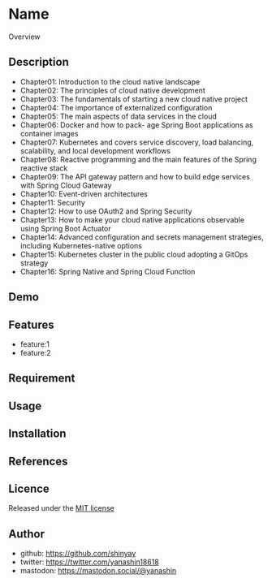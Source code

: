 # Name

Overview

## Description

- Chapter01: Introduction to the cloud native landscape
- Chapter02: The principles of cloud native development
- Chapter03: The fundamentals of starting a new cloud native project
- Chapter04: The importance of externalized configuration
- Chapter05: The main aspects of data services in the cloud
- Chapter06: Docker and how to pack- age Spring Boot applications as container images
- Chapter07: Kubernetes and covers service discovery, load balancing, scalability, and local development workflows
- Chapter08: Reactive programming and the main features of the Spring reactive stack
- Chapter09: The API gateway pattern and how to build edge services with Spring Cloud Gateway
- Chapter10: Event-driven architectures
- Chapter11: Security
- Chapter12: How to use OAuth2 and Spring Security
- Chapter13: How to make your cloud native applications observable using Spring Boot Actuator
- Chapter14: Advanced configuration and secrets management strategies, including Kubernetes-native options
- Chapter15: Kubernetes cluster in the public cloud adopting a GitOps strategy
- Chapter16: Spring Native and Spring Cloud Function

## Demo

## Features

- feature:1
- feature:2

## Requirement

## Usage

## Installation

## References

## Licence

Released under the [MIT license](https://gist.githubusercontent.com/shinyay/56e54ee4c0e22db8211e05e70a63247e/raw/34c6fdd50d54aa8e23560c296424aeb61599aa71/LICENSE)

## Author

- github: <https://github.com/shinyay>
- twitter: <https://twitter.com/yanashin18618>
- mastodon: <https://mastodon.social/@yanashin>
